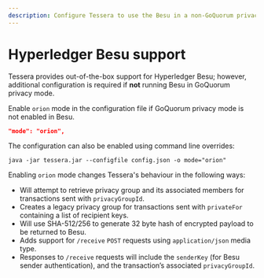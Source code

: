 ```yaml
---
description: Configure Tessera to use the Besu in a non-GoQuorum privacy mode.
---
```


# Hyperledger Besu support

Tessera provides out-of-the-box support for Hyperledger Besu; however, additional configuration
is required if **not** running Besu in GoQuorum privacy mode.

Enable `orion` mode in the configuration file if GoQuorum privacy mode is not enabled in Besu.

```json
"mode": "orion",
```

The configuration can also be enabled using command line overrides:

```shell
java -jar tessera.jar --configfile config.json -o mode="orion"
```

Enabling `orion` mode changes Tessera's behaviour in the following ways:

* Will attempt to retrieve privacy group and its associated members for transactions sent with `privacyGroupId`.
* Creates a legacy privacy group for transactions sent with `privateFor` containing a list of recipient keys.
* Will use SHA-512/256 to generate 32 byte hash of encrypted payload to be returned to Besu.
* Adds support for `/receive` `POST` requests using `application/json` media type.
* Responses to `/receive` requests will include the `senderKey` (for Besu sender authentication), and the transaction’s associated `privacyGroupId`.

<!--links-->
[Besu-extended privacy]: https://besu.hyperledger.org/en/stable/HowTo/Use-Privacy/Privacy/
